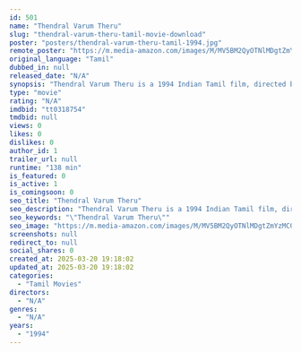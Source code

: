 ```yaml
---
id: 501
name: "Thendral Varum Theru"
slug: "thendral-varum-theru-tamil-movie-download"
poster: "posters/thendral-varum-theru-tamil-1994.jpg"
remote_poster: "https://m.media-amazon.com/images/M/MV5BM2QyOTNlMDgtZmYzMC00MzU0LTlmOTctYzE5ZjUzN2JlODMzXkEyXkFqcGdeQXVyNTM3MDMyMDQ@._V1_SX300.jpg"
original_language: "Tamil"
dubbed_in: null
released_date: "N/A"
synopsis: "Thendral Varum Theru is a 1994 Indian Tamil film, directed by N.G.Gowri Manohar and produced by S Sikkander Batcha and B Anandhi. The film stars Ramesh Arvind, Kasthuri and Keerthana in lead roles. The film had musical score by Il..."
type: "movie"
rating: "N/A"
imdbid: "tt0318754"
tmdbid: null
views: 0
likes: 0
dislikes: 0
author_id: 1
trailer_url: null
runtime: "138 min"
is_featured: 0
is_active: 1
is_comingsoon: 0
seo_title: "Thendral Varum Theru"
seo_description: "Thendral Varum Theru is a 1994 Indian Tamil film, directed by N.G.Gowri Manohar and produced by S Sikkander Batcha and B Anandhi. The film stars Ramesh Arvind, Kasthuri and Keerthana in lead roles. The film had musical score by Il..."
seo_keywords: "\"Thendral Varum Theru\""
seo_image: "https://m.media-amazon.com/images/M/MV5BM2QyOTNlMDgtZmYzMC00MzU0LTlmOTctYzE5ZjUzN2JlODMzXkEyXkFqcGdeQXVyNTM3MDMyMDQ@._V1_SX300.jpg"
screenshots: null
redirect_to: null
social_shares: 0
created_at: 2025-03-20 19:18:02
updated_at: 2025-03-20 19:18:02
categories:
  - "Tamil Movies"
directors:
  - "N/A"
genres:
  - "N/A"
years:
  - "1994"
---
```


